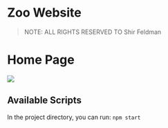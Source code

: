 # Zoo Website

> NOTE: ALL RIGHTS RESERVED TO Shir Feldman

# Home Page

<img src="./public/1.PNG"/>

## Available Scripts

In the project directory, you can run:
 `npm start`
